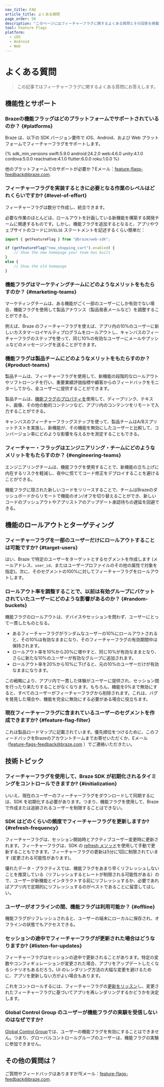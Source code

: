 ```yaml
---
nav_title: FAQ
article_title: よくある質問
page_order: 50
description: "このページにはフィーチャーフラグに関するよくある質問とその回答を掲載しています。"
tool: Feature Flags
platform:
  - iOS
  - Android
  - Web
---
```


# よくある質問

> この記事ではフィーチャーフラグに関するよくある質問にお答えします。

## 機能性とサポート

### Brazeの機能フラッグはどのプラットフォームでサポートされているのか？ {#platforms}

Braze は、以下の SDK バージョン要件で iOS、Android、および Web プラットフォームでフィーチャーフラグをサポートします。

{% sdk_min_versions swift:5.9.0 android:24.2.0 web:4.6.0 unity:4.1.0 cordova:5.0.0 reactnative:4.1.0 flutter:6.0.0 roku:1.0.0 %}

他のプラットフォームでのサポートが必要か？Eメール：[feature-flags-feedback@braze.com](mailto:feature-flags-feedback@braze.com).

### フィーチャーフラグを実装するときに必要となる作業のレベルはどれくらいですか? {#level-of-effort}

フィーチャーフラグは数分で作成し、統合できます。 

必要な作業のほとんどは、ロールアウトを計画している新機能を構築する開発チームに関連するものです。しかし、機能フラグを追加するとなると、アプリやウェブサイトのコードに`IF`/`ELSE` ステートメントを記述するくらい簡単だ：

```javascript
import { getFeatureFlag } from "@braze/web-sdk";

if (getFeatureFlag("new_shopping_cart").enabled) {
    // Show the new homepage your team has built
}
else {
    // Show the old homepage
}
```

### 機能フラグはマーケティングチームにどのようなメリットをもたらすのか？ {#marketing-teams}

マーケティングチームは、ある機能がごく一部のユーザーにしか有効でない場合、機能フラグを使用して製品アナウンス（製品発表メールなど）を調整することができる。

例えば、Braze のフィーチャーフラグを使えば、アプリ内の10%のユーザーに新しいカスタマーロイヤルティプログラムをロールアウトし、キャンバスのフィーチャーフラグのステップを使って、同じ10%の有効なユーザーにメールやプッシュなどのメッセージングを送ることができます。 

### 機能フラグは製品チームにどのようなメリットをもたらすのか？ {#product-teams}

製品チームは、フィーチャーフラグを使用して、新機能の段階的なロールアウトやソフトローンチを行い、重要業績評価指標や顧客からのフィードバックをモニターしてから、全ユーザーに提供することができます。

製品チームは、[機能フラグのプロパティを]({{site.baseurl}}/developer_guide/platform_wide/feature_flags/create/#properties)使用して、ディープリンク、テキスト、画像、その他の動的コンテンツなど、アプリ内のコンテンツをリモートで入力することができる。

キャンバスのフィーチャーフラッグステップを使って、製品チームはA/Bスプリットテストを実施し、新機能が、その機能を無効にしたユーザーと比較して、コンバージョン率にどのような影響を与えるかを測定することもできる。 

### フィーチャー・フラッグはエンジニアリング・チームにどのようなメリットをもたらすのか？ {#engineering-teams}

エンジニアリングチームは、機能フラグを使用することで、新機能の立ち上げに内在するリスクを軽減し、夜中に慌ててコード修正をデプロイすることを避けることができる。

機能フラグに隠された新しいコードをリリースすることで、チームはBrazeのダッシュボードからリモートで機能のオン/オフを切り替えることができ、新しいコードのプッシュアウトやアプリストアのアップデート承認待ちの遅延を回避できる。

## 機能のロールアウトとターゲティング

### フィーチャーフラグを一部のユーザーだけにロールアウトすることは可能ですか? {#target-users}

はい、Braze で特定のユーザーをターゲットとするセグメントを作成します (メールアドレス、`user_id`、またはユーザープロファイルのその他の属性で対象を指定)。次に、そのセグメントの100%に対してフィーチャーフラグをロールアウトします。

### ロールアウト率を調整することで、以前は有効グループにバケットされていたユーザーにどのような影響があるのか？ {#random-buckets}

機能フラグのロールアウトは、デバイスやセッションを問わず、ユーザーにとって一貫したものとなる。

- あるフィーチャーフラグがランダムなユーザーの10%にロールアウトされると、その10%は有効なままになり、そのフィーチャーフラグの有効期間中は保持されます。
- ロールアウト率を10%から20%に増やすと、同じ10%が有効なままとなり、さらに新たな10%のユーザーが有効なグループに追加されます。
- ロールアウト率を20%から10%に下げると、元の10%のユーザーだけが有効なままになります。

この戦略により、アプリ内で一貫した体験がユーザーに提供され、セッション間を行ったり来たりすることがなくなります。もちろん、機能を0%まで無効にすると、すべてのユーザーがフィーチャーフラグから削除されます。これは、バグを発見した場合や、機能を完全に無効にする必要がある場合に役立ちます。

### 現在フィーチャーフラグに含まれているユーザーのセグメントを作成できますか? {#feature-flag-filter}

これは製品ロードマップに記載されています。優先順位をつけるために、このフィードバックをBrazeのアカウントチームまでお寄せいただくか、Eメール（[feature-flags-feedback@braze.com](mailto:feature-flags-feedback@braze.com) ）でご連絡いただきたい。

## 技術トピック

### フィーチャーフラグを使用して、Braze SDK が初期化されるタイミングをコントロールできますか? {#initialization}

いいえ、現在のユーザーのフィーチャーフラグをダウンロードして同期するには、SDK を初期化する必要があります。つまり、機能フラグを使用して、Brazeで作成または追跡されるユーザーを制限することはできない。

### SDK はどのくらいの頻度でフィーチャーフラグを更新しますか? {#refresh-frequency}

フィーチャーフラグは、セッション開始時とアクティブユーザー変更時に更新されます。フィーチャーフラグは、SDK の [refresh メソッド]({{site.baseurl}}/developer_guide/platform_wide/feature_flags/create/#refreshing)を使用して手動で更新することもできます。フィーチャーフラグの更新は5分に1回に制限されています (変更される可能性があります)。

優れたデータ・プラクティスでは、機能フラグをあまり早くリフレッシュしないことを推奨している（リフレッシュするとレートが制限される可能性がある）ので、ユーザーが新機能とインタラクトする前にリフレッシュするか、必要であればアプリ内で定期的にリフレッシュするのがベストであることに留意してほしい。

### ユーザーがオフラインの間、機能フラグは利用可能か？ {#offline}

機能フラグがリフレッシュされると、ユーザーの端末にローカルに保存され、オフラインの状態でもアクセスできる。

### セッションの途中でフィーチャーフラグが更新された場合はどうなりますか? {#listen-for-updates}

フィーチャーフラグはセッションの途中で更新されることがあります。特定の変数やコンフィギュレーションが変更された場合、アプリをアップデートしたくなるシナリオもあるだろう。UI のレンダリング方法の大幅な変更を避けるために、アプリを更新しない方がよい場合もあります。

これをコントロールするには、フィーチャーフラグの[更新をリッスン]({{site.baseurl}}/developer_guide/platform_wide/feature_flags/create/#updates)し、変更されたフィーチャーフラグに基づいてアプリを再レンダリングするかどうかを決定します。 

### Global Control Group のユーザーが機能フラグの実験を受信しないのはなぜですか?

[Global Control Group]({{site.baseurl}}/user_guide/engagement_tools/testing/global_control_group/)では、ユーザーの機能フラグを有効にすることはできません。つまり、グローバルコントロールグループのユーザーは、機能フラグの実験に参加できません。

## その他の質問は？

ご質問やフィードバックはありますか?Eメール：[feature-flags-feedback@braze.com](mailto:feature-flags-feedback@braze.com).

